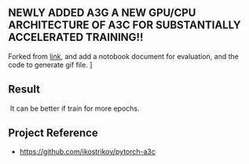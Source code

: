 
[23]: https://github.com/dgriff777/a3c_continuous

## NEWLY ADDED A3G A NEW GPU/CPU ARCHITECTURE OF A3C FOR SUBSTANTIALLY ACCELERATED TRAINING!!
Forked from [link](https://github.com/dgriff777/rl_a3c_pytorch), and add a notobook document for evaluation, and the code to generate gif file.
]

## Result

![]()
It can be better if train for more epochs.

## Project Reference

- https://github.com/ikostrikov/pytorch-a3c
